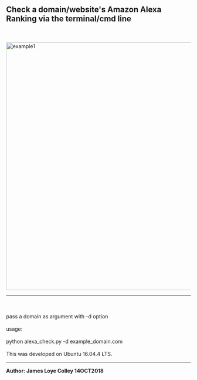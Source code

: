 ## Check a domain/website's Amazon Alexa Ranking via the terminal/cmd line
<br><br>
<img src="https://github.com/rootVIII/alexa_check/blob/master/output_screenshot.png" alt="example1" height="675" width="950"><hr>
<br><br>
pass a domain as argument with -d option
<br><br>
usage:
<br><br>
python alexa_check.py -d example_domain.com
<br><br>
This was developed on Ubuntu 16.04.4 LTS.
<hr>
<b>Author: James Loye Colley  14OCT2018</b><br><br>

